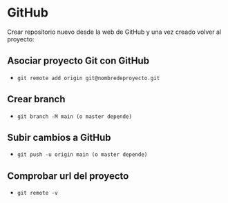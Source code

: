 # GitHub

Crear repositorio nuevo desde la web de GitHub y una vez creado volver al proyecto:

## Asociar proyecto Git con GitHub

* ``` git remote add origin git@nombredeproyecto.git ```

## Crear branch

* ``` git branch -M main (o master depende) ```

## Subir cambios a GitHub

* ``` git push -u origin main (o master depende) ```

## Comprobar url del proyecto

* ``` git remote -v ```